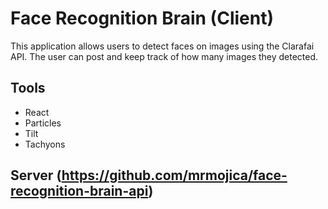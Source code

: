 # Face Recognition Brain (Client)

This application allows users to detect faces on images using the Clarafai API. The user can post and keep track of how many images they detected.

## Tools

- React
- Particles
- Tilt
- Tachyons

## Server (https://github.com/mrmojica/face-recognition-brain-api)
